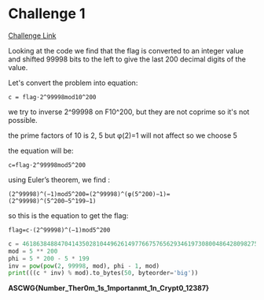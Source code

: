 # Challenge 1

[Challenge Link](https://github.com/ascwg/Challenges/tree/master/Crypto/Challenge%201)

Looking at the code we find that the flag is converted to an integer value and shifted 99998 bits to the left to give the last 200 decimal digits of the value. 

Let's convert the problem into equation:
```
c = flag⋅2^99998mod10^200
```
we try to inverse 2^99998 on F10^200, but they are not coprime so it's not possible.

the prime factors of 10 is 2, 5 but φ(2)=1 will not affect so we choose 5

the equation will be:
```
c=flag⋅2^99998mod5^200
```

using Euler’s theorem, we find :

```
(2^99998)^(−1)mod5^200=(2^99998)^(φ(5^200)−1)=(2^99998)^(5^200−5^199−1)
```
so this is the equation to get the flag:
```
flag=c⋅(2^99998)^(−1)mod5^200
```

```python
c = 46186384884704143502810449626149776675765629346197308004864280982758330594138478052711607866947764263543620513433238646216483214982856318892731845815726243647558073159634372394623630437969797570363392
mod = 5 ** 200
phi = 5 * 200 - 5 * 199 
inv = pow(pow(2, 99998, mod), phi - 1, mod) 
print(((c * inv) % mod).to_bytes(50, byteorder='big'))
```
**ASCWG{Number_Ther0m_1s_1mportanmt_1n_Crypt0_12387}**



